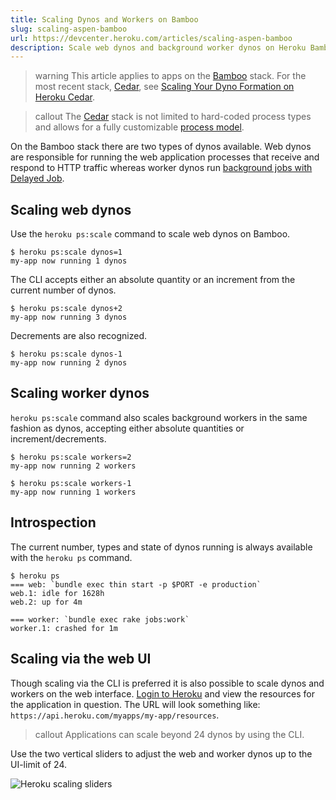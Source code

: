 ```yaml
---
title: Scaling Dynos and Workers on Bamboo
slug: scaling-aspen-bamboo
url: https://devcenter.heroku.com/articles/scaling-aspen-bamboo
description: Scale web dynos and background worker dynos on Heroku Bamboo with `heroku ps:scale`.
---
```


> warning
> This article applies to apps on the [Bamboo](bamboo) stack.  For the most recent stack, [Cedar](cedar), see [Scaling Your Dyno Formation on Heroku Cedar](scaling).

> callout
> The [Cedar](cedar) stack is not limited to hard-coded process types and allows for a fully customizable [process model](process-model).

On the Bamboo stack there are two types of dynos available. Web dynos are responsible for running the web application processes that receive and respond to HTTP traffic whereas worker dynos run [background jobs with Delayed Job](delayed-job).

## Scaling web dynos

Use the `heroku ps:scale` command to scale web dynos on Bamboo.

```term
$ heroku ps:scale dynos=1
my-app now running 1 dynos
```

The CLI accepts either an absolute quantity or an increment from the current number of dynos.

```term
$ heroku ps:scale dynos+2
my-app now running 3 dynos
```

Decrements are also recognized.

```term
$ heroku ps:scale dynos-1
my-app now running 2 dynos
```

## Scaling worker dynos

`heroku ps:scale` command also scales background workers in the same fashion as dynos, accepting either absolute quantities or increment/decrements.

```term
$ heroku ps:scale workers=2
my-app now running 2 workers

$ heroku ps:scale workers-1
my-app now running 1 workers
```

## Introspection

The current number, types and state of dynos running is always available with the `heroku ps` command.

```term
$ heroku ps
=== web: `bundle exec thin start -p $PORT -e production`
web.1: idle for 1628h
web.2: up for 4m

=== worker: `bundle exec rake jobs:work`
worker.1: crashed for 1m
```

## Scaling via the web UI

Though scaling via the CLI is preferred it is also possible to scale dynos and workers on the web interface. [Login to Heroku](http://www.heroku.com/login) and view the resources for the application in question. The URL will look something like: `https://api.heroku.com/myapps/my-app/resources`.

> callout
> Applications can scale beyond 24 dynos by using the CLI.

Use the two vertical sliders to adjust the web and worker dynos up to the UI-limit of 24.

![Heroku scaling sliders](https://s3.amazonaws.com/heroku.devcenter/manual_uploads/Screen%20shot%202012-03-13%20at%202.38.42%20PM.png) 
